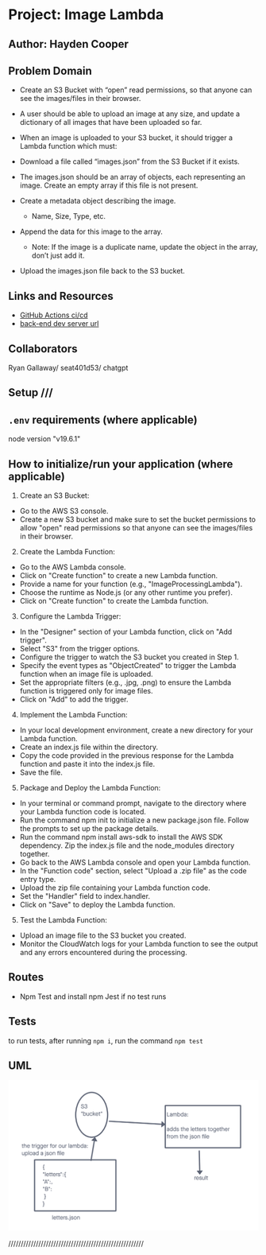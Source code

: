 # Project: Image Lambda

## Author: Hayden Cooper

## Problem Domain

- Create an S3 Bucket with “open” read permissions, so that anyone can see the images/files in their browser.

- A user should be able to upload an image at any size, and update a dictionary of all images that have been uploaded so far.

- When an image is uploaded to your S3 bucket, it should trigger a Lambda function which must:

- Download a file called “images.json” from the S3 Bucket if it exists.

- The images.json should be an array of objects, each representing an image. Create an empty array if this file is not present.

- Create a metadata object describing the image.
  - Name, Size, Type, etc.

- Append the data for this image to the array.
  - Note: If the image is a duplicate name, update the object in the array, don’t just add it.

- Upload the images.json file back to the S3 bucket.

## Links and Resources

- [GitHub Actions ci/cd](https://s3.console.aws.amazon.com/s3/buckets?region=us-east-2&region=us-east-2)
- [back-end dev server url](https://us-east-2.console.aws.amazon.com/lambda/home?region=us-east-2#/discover)

## Collaborators

Ryan Gallaway/ seat401d53/ chatgpt

## Setup ///

## `.env` requirements (where applicable)

node version "v19.6.1"

## How to initialize/run your application (where applicable)

1. Create an S3 Bucket:

- Go to the AWS S3 console.
- Create a new S3 bucket and make sure to set the bucket permissions to allow "open" read permissions so that anyone can see the images/files in their browser.

2. Create the Lambda Function:

- Go to the AWS Lambda console.
- Click on "Create function" to create a new Lambda function.
- Provide a name for your function (e.g., "ImageProcessingLambda").
- Choose the runtime as Node.js (or any other runtime you prefer).
- Click on "Create function" to create the Lambda function.

3. Configure the Lambda Trigger:

- In the "Designer" section of your Lambda function, click on "Add trigger".
- Select "S3" from the trigger options.
- Configure the trigger to watch the S3 bucket you created in Step 1.
- Specify the event types as "ObjectCreated" to trigger the Lambda function when an image file is uploaded.
- Set the appropriate filters (e.g., .jpg, .png) to ensure the Lambda function is triggered only for image files.
- Click on "Add" to add the trigger.

4. Implement the Lambda Function:

- In your local development environment, create a new directory for your Lambda function.
- Create an index.js file within the directory.
- Copy the code provided in the previous response for the Lambda function and paste it into the index.js file.
- Save the file.

5. Package and Deploy the Lambda Function:

- In your terminal or command prompt, navigate to the directory where your Lambda function code is located.
- Run the command npm init to initialize a new package.json file. Follow the prompts to set up the package details.
- Run the command npm install aws-sdk to install the AWS SDK dependency.
Zip the index.js file and the node_modules directory together.
- Go back to the AWS Lambda console and open your Lambda function.
- In the "Function code" section, select "Upload a .zip file" as the code entry type.
- Upload the zip file containing your Lambda function code.
- Set the "Handler" field to index.handler.
- Click on "Save" to deploy the Lambda function.

5. Test the Lambda Function:

- Upload an image file to the S3 bucket you created.
- Monitor the CloudWatch logs for your Lambda function to see the output and any errors encountered during the processing.

## Routes

- Npm Test and install npm Jest if no test runs

## Tests

to run tests, after running `npm i`, run the command `npm test`

## UML

![UML image](./Screenshot%202023-06-07%20at%209.54.06%20PM.png)

//////////////////////////////////////////////////////
